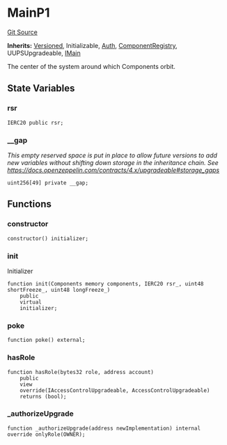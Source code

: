 # MainP1
[Git Source](https://github.com/larrythecucumber321/protocol/blob/77d337b8595ba96d069ded321419b36a61984170/contracts/p1/Main.sol)

**Inherits:**
[Versioned](/tools/docgen/src/contracts/mixins/Versioned.sol/abstract.Versioned.md), Initializable, [Auth](/tools/docgen/src/contracts/mixins/Auth.sol/abstract.Auth.md), [ComponentRegistry](/tools/docgen/src/contracts/mixins/ComponentRegistry.sol/abstract.ComponentRegistry.md), UUPSUpgradeable, [IMain](/tools/docgen/src/contracts/interfaces/IMain.sol/interface.IMain.md)

The center of the system around which Components orbit.


## State Variables
### rsr

```solidity
IERC20 public rsr;
```


### __gap
*This empty reserved space is put in place to allow future versions to add new
variables without shifting down storage in the inheritance chain.
See https://docs.openzeppelin.com/contracts/4.x/upgradeable#storage_gaps*


```solidity
uint256[49] private __gap;
```


## Functions
### constructor


```solidity
constructor() initializer;
```

### init

Initializer


```solidity
function init(Components memory components, IERC20 rsr_, uint48 shortFreeze_, uint48 longFreeze_)
    public
    virtual
    initializer;
```

### poke


```solidity
function poke() external;
```

### hasRole


```solidity
function hasRole(bytes32 role, address account)
    public
    view
    override(IAccessControlUpgradeable, AccessControlUpgradeable)
    returns (bool);
```

### _authorizeUpgrade


```solidity
function _authorizeUpgrade(address newImplementation) internal override onlyRole(OWNER);
```

